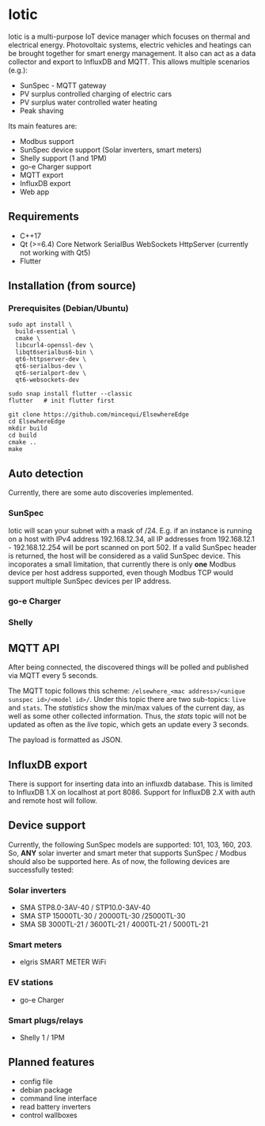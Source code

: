 # Iotic

Iotic is a multi-purpose IoT device manager which focuses on thermal and electrical energy.
Photovoltaic systems, electric vehicles and heatings can be brought together for smart energy management.
It also can act as a data collector and export to InfluxDB and MQTT. This allows multiple scenarios (e.g.):
- SunSpec - MQTT gateway
- PV surplus controlled charging of electric cars
- PV surplus water controlled water heating
- Peak shaving

Its main features are:
- Modbus support
- SunSpec device support (Solar inverters, smart meters)
- Shelly support (1 and 1PM)
- go-e Charger support
- MQTT export
- InfluxDB export
- Web app

## Requirements
- C++17
- Qt (>=6.4) Core Network SerialBus WebSockets HttpServer (currently not working with Qt5)
- Flutter

## Installation (from source)
### Prerequisites (Debian/Ubuntu)
```
sudo apt install \
  build-essential \
  cmake \
  libcurl4-openssl-dev \
  libqt6serialbus6-bin \
  qt6-httpserver-dev \
  qt6-serialbus-dev \
  qt6-serialport-dev \
  qt6-websockets-dev

sudo snap install flutter --classic
flutter   # init flutter first
```

```
git clone https://github.com/mincequi/ElsewhereEdge
cd ElsewhereEdge
mkdir build
cd build
cmake ..
make
```

## Auto detection
Currently, there are some auto discoveries implemented.

### SunSpec
Iotic will scan your subnet with a mask of /24. E.g. if an instance is running on a host with IPv4 address 192.168.12.34, all IP addresses from 192.168.12.1 - 192.168.12.254 will be port scanned on port 502. If a valid SunSpec header is returned, the host will be considered as a valid SunSpec device.
This incoporates a small limitation, that currently there is only **one** Modbus device per host address supported, even though Modbus TCP would support multiple SunSpec devices per IP address.

### go-e Charger

### Shelly

## MQTT API
After being connected, the discovered things will be polled and published via MQTT every 5 seconds.

The MQTT topic follows this scheme: `/elsewhere_<mac address>/<unique sunspec id>/<model id>/`.
Under this topic there are two sub-topics: `live` and `stats`. The *statistics* show the min/max values of the current day, as well as some other collected information. Thus, the *stats* topic will not be updated as often as the *live* topic, which gets an update every 3 seconds.

The payload is formatted as JSON.

## InfluxDB export
There is support for inserting data into an influxdb database. This is limited to InfluxDB 1.X on localhost at port 8086.
Support for InfluxDB 2.X with auth and remote host will follow.

## Device support
Currently, the following SunSpec models are supported: 101, 103, 160, 203. So, **ANY** solar inverter and smart meter that supports SunSpec / Modbus should also be supported here. As of now, the following devices are successfully tested:
### Solar inverters
- SMA STP8.0-3AV-40 / STP10.0-3AV-40
- SMA STP 15000TL-30 / 20000TL-30 /25000TL-30
- SMA SB 3000TL-21 / 3600TL-21 / 4000TL-21 / 5000TL-21

### Smart meters
- elgris SMART METER WiFi

### EV stations
- go-e Charger

### Smart plugs/relays
- Shelly 1 / 1PM

## Planned features
- config file
- debian package
- command line interface
- read battery inverters
- control wallboxes
